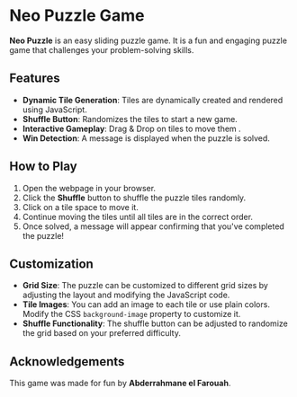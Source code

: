 # Neo Puzzle Game

**Neo Puzzle** is an easy sliding puzzle game. It is a fun and engaging puzzle game that challenges your problem-solving skills.

## Features

- **Dynamic Tile Generation**: Tiles are dynamically created and rendered using JavaScript.
- **Shuffle Button**: Randomizes the tiles to start a new game.
- **Interactive Gameplay**: Drag & Drop on tiles to move them .
- **Win Detection**: A message is displayed when the puzzle is solved.

## How to Play

1. Open the webpage in your browser.
2. Click the **Shuffle** button to shuffle the puzzle tiles randomly.
3. Click on a tile space to move it.
4. Continue moving the tiles until all tiles are in the correct order.
5. Once solved, a message will appear confirming that you've completed the puzzle!

## Customization

- **Grid Size**: The puzzle can be customized to different grid sizes by adjusting the layout and modifying the JavaScript code.
- **Tile Images**: You can add an image to each tile or use plain colors. Modify the CSS `background-image` property to customize it.
- **Shuffle Functionality**: The shuffle button can be adjusted to randomize the grid based on your preferred difficulty.

## Acknowledgements

This game was made for fun by **Abderrahmane el Farouah**.
